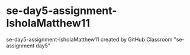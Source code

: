 # se-day5-assignment-IsholaMatthew11
se-day5-assignment-IsholaMatthew11 created by GitHub Classroom
"se-assignment day5"
